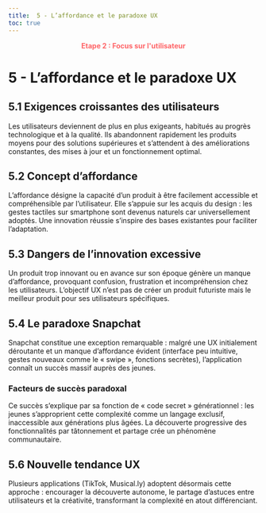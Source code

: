 ```yaml
---
title:  5 - L’affordance et le paradoxe UX
toc: true
---
```


<p style="color:oklch(70.4% 0.191 22.216); font-weight:bold; text-align:center ">Etape 2 : Focus sur l'utilisateur</p>

# 5 - L’affordance et le paradoxe UX

## 5.1 Exigences croissantes des utilisateurs
Les utilisateurs deviennent de plus en plus exigeants, habitués au progrès technologique et à la qualité. Ils abandonnent rapidement les produits moyens pour des solutions supérieures et s’attendent à des améliorations constantes, des mises à jour et un fonctionnement optimal.

## 5.2 Concept d’affordance
L’affordance désigne la capacité d’un produit à être facilement accessible et compréhensible par l’utilisateur. Elle s’appuie sur les acquis du design : les gestes tactiles sur smartphone sont devenus naturels car universellement adoptés. Une innovation réussie s’inspire des bases existantes pour faciliter l’adaptation.

## 5.3 Dangers de l’innovation excessive
Un produit trop innovant ou en avance sur son époque génère un manque d’affordance, provoquant confusion, frustration et incompréhension chez les utilisateurs. L’objectif UX n’est pas de créer un produit futuriste mais le meilleur produit pour ses utilisateurs spécifiques.

## 5.4 Le paradoxe Snapchat
Snapchat constitue une exception remarquable : malgré une UX initialement déroutante et un manque d’affordance évident (interface peu intuitive, gestes nouveaux comme le « swipe », fonctions secrètes), l’application connaît un succès massif auprès des jeunes.

### Facteurs de succès paradoxal
Ce succès s’explique par sa fonction de « code secret » générationnel : les jeunes s’approprient cette complexité comme un langage exclusif, inaccessible aux générations plus âgées. La découverte progressive des fonctionnalités par tâtonnement et partage crée un phénomène communautaire.

## 5.6 Nouvelle tendance UX
Plusieurs applications (TikTok, Musical.ly) adoptent désormais cette approche : encourager la découverte autonome, le partage d’astuces entre utilisateurs et la créativité, transformant la complexité en atout différenciant.